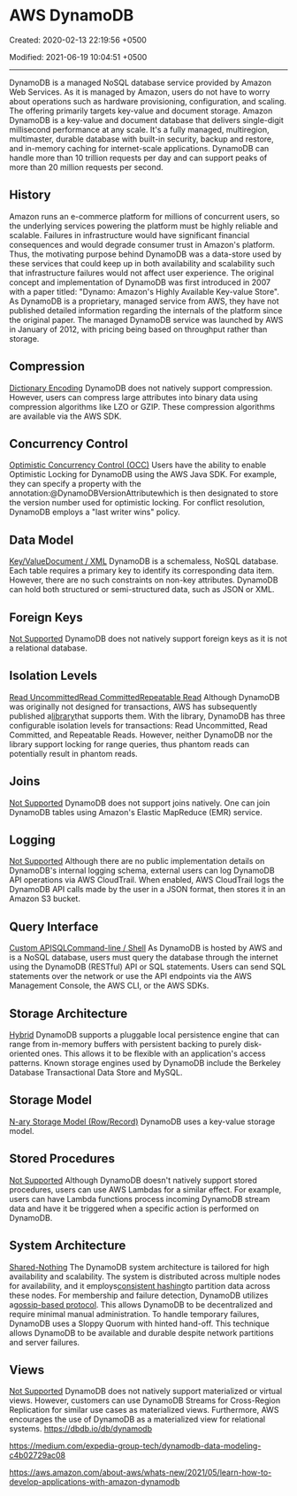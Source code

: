 # AWS DynamoDB

Created: 2020-02-13 22:19:56 +0500

Modified: 2021-06-19 10:04:51 +0500

---

DynamoDB is a managed NoSQL database service provided by Amazon Web Services. As it is managed by Amazon, users do not have to worry about operations such as hardware provisioning, configuration, and scaling. The offering primarily targets key-value and document storage.
Amazon DynamoDB is a key-value and document database that delivers single-digit millisecond performance at any scale. It's a fully managed, multiregion, multimaster, durable database with built-in security, backup and restore, and in-memory caching for internet-scale applications. DynamoDB can handle more than 10 trillion requests per day and can support peaks of more than 20 million requests per second.

## History

Amazon runs an e-commerce platform for millions of concurrent users, so the underlying services powering the platform must be highly reliable and scalable. Failures in infrastructure would have significant financial consequences and would degrade consumer trust in Amazon's platform. Thus, the motivating purpose behind DynamoDB was a data-store used by these services that could keep up in both availability and scalability such that infrastructure failures would not affect user experience.
The original concept and implementation of DynamoDB was first introduced in 2007 with a paper titled: "Dynamo: Amazon's Highly Available Key-value Store". As DynamoDB is a proprietary, managed service from AWS, they have not published detailed information regarding the internals of the platform since the original paper.
The managed DynamoDB service was launched by AWS in January of 2012, with pricing being based on throughput rather than storage.

## Compression

[Dictionary Encoding](https://dbdb.io/browse?compression=dictionary-encoding)
DynamoDB does not natively support compression. However, users can compress large attributes into binary data using compression algorithms like LZO or GZIP.
These compression algorithms are available via the AWS SDK.

## Concurrency Control

[Optimistic Concurrency Control (OCC)](https://dbdb.io/browse?concurrency-control=optimistic-concurrency-control-occ)
Users have the ability to enable Optimistic Locking for DynamoDB using the AWS Java SDK. For example, they can specify a property with the annotation:@DynamoDBVersionAttributewhich is then designated to store the version number used for optimistic locking.
For conflict resolution, DynamoDB employs a "last writer wins" policy.

## Data Model

[Key/Value](https://dbdb.io/browse?data-model=keyvalue)[Document / XML](https://dbdb.io/browse?data-model=document-xml)
DynamoDB is a schemaless, NoSQL database. Each table requires a primary key to identify its corresponding data item. However, there are no such constraints on non-key attributes.
DynamoDB can hold both structured or semi-structured data, such as JSON or XML.

## Foreign Keys

[Not Supported](https://dbdb.io/browse?foreign-keys=not-supported)
DynamoDB does not natively support foreign keys as it is not a relational database.

## Isolation Levels

[Read Uncommitted](https://dbdb.io/browse?isolation-levels=read-uncommitted)[Read Committed](https://dbdb.io/browse?isolation-levels=read-committed)[Repeatable Read](https://dbdb.io/browse?isolation-levels=repeatable-read)
Although DynamoDB was originally not designed for transactions, AWS has subsequently published a[library](https://github.com/awslabs/dynamodb-transactions)that supports them. With the library, DynamoDB has three configurable isolation levels for transactions: Read Uncommitted, Read Committed, and Repeatable Reads. However, neither DynamoDB nor the library support locking for range queries, thus phantom reads can potentially result in phantom reads.

## Joins

[Not Supported](https://dbdb.io/browse?joins=not-supported)
DynamoDB does not support joins natively. One can join DynamoDB tables using Amazon's Elastic MapReduce (EMR) service.

## Logging

[Not Supported](https://dbdb.io/browse?logging=not-supported)
Although there are no public implementation details on DynamoDB's internal logging schema, external users can log DynamoDB API operations via AWS CloudTrail.
When enabled, AWS CloudTrail logs the DynamoDB API calls made by the user in a JSON format, then stores it in an Amazon S3 bucket.

## Query Interface

[Custom API](https://dbdb.io/browse?query-interface=custom-api)[SQL](https://dbdb.io/browse?query-interface=sql)[Command-line / Shell](https://dbdb.io/browse?query-interface=command-line-shell)
As DynamoDB is hosted by AWS and is a NoSQL database, users must query the database through the internet using the DynamoDB (RESTful) API or SQL statements.
Users can send SQL statements over the network or use the API endpoints via the AWS Management Console, the AWS CLI, or the AWS SDKs.

## Storage Architecture

[Hybrid](https://dbdb.io/browse?storage-architecture=hybrid)
DynamoDB supports a pluggable local persistence engine that can range from in-memory buffers with persistent backing to purely disk-oriented ones. This allows it to be flexible with an application's access patterns.
Known storage engines used by DynamoDB include the Berkeley Database Transactional Data Store and MySQL.

## Storage Model

[N-ary Storage Model (Row/Record)](https://dbdb.io/browse?storage-model=n-ary-storage-model-rowrecord)
DynamoDB uses a key-value storage model.

## Stored Procedures

[Not Supported](https://dbdb.io/browse?stored-procedures=not-supported)
Although DynamoDB doesn't natively support stored procedures, users can use AWS Lambdas for a similar effect.
For example, users can have Lambda functions process incoming DynamoDB stream data and have it be triggered when a specific action is performed on DynamoDB.

## System Architecture

[Shared-Nothing](https://dbdb.io/browse?system-architecture=shared-nothing)
The DynamoDB system architecture is tailored for high availability and scalability. The system is distributed across multiple nodes for availability, and it employs[consistent hashing](https://en.wikipedia.org/wiki/Consistent_hashing)to partition data across these nodes.
For membership and failure detection, DynamoDB utilizes a[gossip-based protocol](<https://dbdb.io/db/(https:/en.wikipedia.org/wiki/Gossip_protocol>). This allows DynamoDB to be decentralized and require minimal manual administration. To handle temporary failures, DynamoDB uses a Sloppy Quorum with hinted hand-off. This technique allows DynamoDB to be available and durable despite network partitions and server failures.

## Views

[Not Supported](https://dbdb.io/browse?views=not-supported)
DynamoDB does not natively support materialized or virtual views. However, customers can use DynamoDB Streams for Cross-Region Replication for similar use cases as materialized views.
Furthermore, AWS encourages the use of DynamoDB as a materialized view for relational systems.
<https://dbdb.io/db/dynamodb>

<https://medium.com/expedia-group-tech/dynamodb-data-modeling-c4b02729ac08>

<https://aws.amazon.com/about-aws/whats-new/2021/05/learn-how-to-develop-applications-with-amazon-dynamodb>
